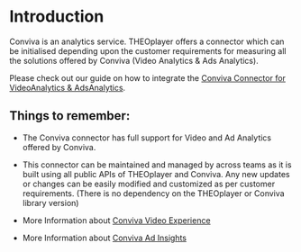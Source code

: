 # Introduction

Conviva is an analytics service. THEOplayer offers a connector which can be initialised depending upon the
customer requirements for measuring all the solutions offered by Conviva (Video Analytics & Ads Analytics).

Please check out our guide on how to integrate the [Conviva Connector for VideoAnalytics & AdsAnalytics](02-conviva-connector.md).

## Things to remember:

- The Conviva connector has full support for Video and Ad Analytics offered by Conviva.
- This connector can be maintained and managed by across teams as it is built using all public APIs of THEOplayer and Conviva. Any new updates or changes can be easily modified and customized as per customer requirements. (There is no dependency on the THEOplayer or Conviva library version)

- More Information about [Conviva Video Experience](https://www.conviva.com/experience-insights/)

- More Information about [Conviva Ad Insights](https://www.conviva.com/ad-insights/)
